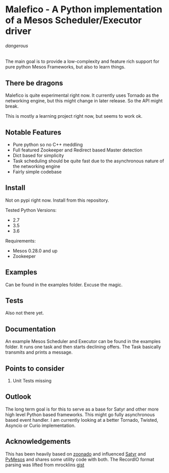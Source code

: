 
# Malefico - A Python implementation  of a Mesos Scheduler/Executor driver
###### dangerous

The main goal is to provide a low-complexity and feature rich support for pure python Mesos Frameworks, but also to learn things.

## There be dragons
Malefico is quite experimental right now. It currently uses Tornado as the networking engine, but this might change in later release.  So the API might break.

This is mostly a learning project right now, but seems to work ok.

## Notable Features

- Pure python so no C++ meddling
- Full featured Zookeeper and Redirect based Master detection
- Dict based for simplicity
- Task scheduling should be quite fast due to the asynchronous nature of the networking engine
- Fairly simple codebase

## Install

Not on pypi right now. Install from this repository.

Tested Python Versions:
- 2.7
- 3.5
- 3.6

Requirements:
- Mesos 0.28.0 and up
- Zookeeper

## Examples
Can be found in the examples folder. Excuse the magic.

## Tests
Also not there yet.

 
## Documentation
An example Mesos Scheduler and Executor can be found in the examples folder.   It runs one task and then starts declining offers. The Task basically transmits and prints a message.

## Points to consider

 1. Unit Tests missing

## Outlook
The long term goal is for this to serve as a base for Satyr and other more high level Python based frameworks.
This might go fully asynchronous based event handler. I am currently looking at a better Tornado, Twisted, Asyncio or Curio implementation.

## Acknowledgements
This has been heavily based on [zoonado](https://github.com/wglass/zoonado) and influenced [Satyr](https://github.com/lensacom/satyr) and [PyMesos](https://github.com/douban/pymesos) and shares some utility code with both.
The RecordIO format parsing was lifted from mrocklins [gist](https://gist.github.com/mrocklin/72cfd17a9f097e7880730d66cbde16a0)
